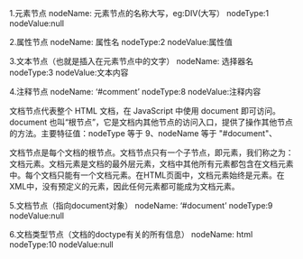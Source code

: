 1.元素节点
nodeName: 元素节点的名称大写，eg:DIV(大写）
nodeType:1
nodeValue:null

2.属性节点
nodeName: 属性名
nodeType:2
nodeValue:属性值

3.文本节点（也就是插入在元素节点中的文字）
nodeName: 选择器名
nodeType:3
nodeValue:文本内容

4.注释节点
nodeName: ‘#comment’
nodeType:8
nodeValue:注释内容


文档节点代表整个 HTML 文档，在 JavaScript 中使用 document 即可访问。document 也叫“根节点”，它是文档内其他节点的访问入口，提供了操作其他节点的方法。主要特征值：nodeType 等于 9、nodeName 等于 "#document"、

文档节点是每个文档的根节点。文档节点只有一个子节点，即<html>元素，我们称之为：文档元素。文档元素是文档的最外层元素，文档中其他所有元素都包含在文档元素中。每个文档只能有一个文档元素。在HTML页面中，文档元素始终是<html>元素。在XML中，没有预定义的元素，因此任何元素都可能成为文档元素。

5.文档节点（指向document对象）
nodeName: ‘#document’
nodeType:9
nodeValue:null

6.文档类型节点（文档的doctype有关的所有信息）
nodeName: html
nodeType:10
nodeValue:null